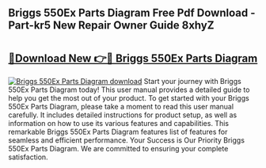 ## Briggs 550Ex Parts Diagram Free Pdf Download - Part-kr5 New Repair Owner Guide 8xhyZ

# <h2><a href="http://dfovvv.blite.top/?on=Briggs+550Ex+Parts+Diagram">🔗Download New 👉🔴 Briggs 550Ex Parts Diagram</a></h2>

[![Briggs 550Ex Parts Diagram download](https://i.imgur.com/lujVjoI.png)](http://dfovvv.blite.top/?on=Briggs+550Ex+Parts+Diagram)
Start your journey with Briggs 550Ex Parts Diagram today! This user manual provides a detailed guide to help you get the most out of your product. To get started with your Briggs 550Ex Parts Diagram, please take a moment to read this user manual carefully. It includes detailed instructions for product setup, as well as information on how to use its various features and capabilities. This remarkable Briggs 550Ex Parts Diagram features list of features for seamless and efficient performance. Your Success is Our Priority Briggs 550Ex Parts Diagram. We are committed to ensuring your complete satisfaction.
